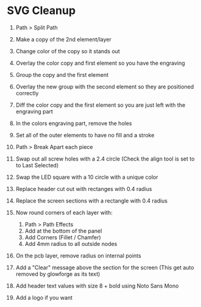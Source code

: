 # SVG Cleanup

1. Path > Split Path
1. Make a copy of the 2nd element/layer
1. Change color of the copy so it stands out
1. Overlay the color copy and first element so you have the engraving
1. Group the copy and the first element
1. Overlay the new group with the second element so they are positioned correctly
1. Diff the color copy and the first element so you are just left with the
   engraving part
1. In the colors engraving part, remove the holes


1. Set all of the outer elements to have no fill and a stroke
1. Path > Break Apart each piece

1. Swap out all screw holes with a 2.4 circle (Check the align tool is set to to Last Selected)

1. Swap the LED square with a 10 circle with a unique color

1. Replace header cut out with rectanges with 0.4 radius
1. Replace the screen sections with a rectangle with 0.4 radius

1. Now round corners of each layer with:
    1. Path > Path Effects
    1. Add at the bottom of the panel
    1. Add Corners (Fillet / Chamfer)
    1. Add 4mm radius to all outside nodes
1. On the pcb layer, remove radius on internal points

1. Add a "Clear" message above the section for the screen (This get auto removed by glowforge as its text)

1. Add header text values with size 8 + bold using Noto Sans Mono

1. Add a logo if you want
